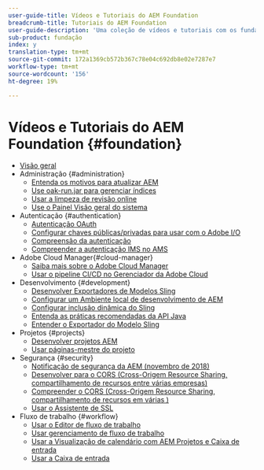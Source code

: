 ```yaml
---
user-guide-title: Vídeos e Tutoriais do AEM Foundation
breadcrumb-title: Tutoriais do AEM Foundation
user-guide-description: 'Uma coleção de vídeos e tutoriais com os fundamentos do Adobe Experience Manager. '
sub-product: fundação
index: y
translation-type: tm+mt
source-git-commit: 172a1369cb572b367c78e04c692db8e02e7287e7
workflow-type: tm+mt
source-wordcount: '156'
ht-degree: 19%

---
```



# Vídeos e Tutoriais do AEM Foundation {#foundation}

+ [Visão geral](./overview.md)
+ Administração {#administration}
   + [Entenda os motivos para atualizar AEM](./administration/understand-reasons-to-upgrade.md)
   + [Use oak-run.jar para gerenciar índices](./administration/use-oak-run-jar-to-manage-indexes.md)
   + [Usar a limpeza de revisão online](./administration/use-online-revision-clean-up.md)
   + [Use o Painel Visão geral do sistema](./administration/use-the-system-overview-dashboard.md)
+ Autenticação {#authentication}
   + [Autenticação OAuth](authentication/oauth-code-sample-develop.md)
   + [Configurar chaves públicas/privadas para usar com o Adobe I/O](authentication/set-up-public-private-keys-for-use-with-aem-and-adobe-io.md)
   + [Compreensão da autenticação](authentication/authentication-support-article-understand.md)
   + [Compreender a autenticação IMS no AMS](authentication/adobe-ims-authentication-technical-video-understand.md)
+ Adobe Cloud Manager{#cloud-manager}
   + [Saiba mais sobre o Adobe Cloud Manager](./cloud-manager/understand-cloud-manager-for-aem.md)
   + [Usar o pipeline CI/CD no Gerenciador da Adobe Cloud](./cloud-manager/use-the-cicd-pipeline-in-cloud-manager-for-aem.md)
+ Desenvolvimento {#development}
   + [Desenvolver Exportadores de Modelos Sling](./development/develop-sling-model-exporter.md)
   + [Configurar um Ambiente local de desenvolvimento de AEM](./development/set-up-a-local-aem-development-environment.md)
   + [Configurar inclusão dinâmica do Sling](./development/set-up-sling-dynamic-include.md)
   + [Entenda as práticas recomendadas da API Java](./development/understand-java-api-best-practices.md)
   + [Entender o Exportador do Modelo Sling](./development/understand-sling-model-exporter.md)
+ Projetos {#projects}
   + [Desenvolver projetos AEM](./projects/develop-aem-projects.md)
   + [Usar páginas-mestre do projeto](./projects/use-project-masters.md)
+ Segurança {#security}
   + [Notificação de segurança da AEM (novembro de 2018)](./security/aem-security-notification-2018-11.md)
   + [Desenvolver para o CORS (Cross-Origem Resource Sharing, compartilhamento de recursos entre várias empresas)](./security/develop-for-cross-origin-resource-sharing.md)
   + [Compreender o CORS (Cross-Origem Resource Sharing, compartilhamento de recursos em várias )](./security/understand-cross-origin-resource-sharing.md)
   + [Usar o Assistente de SSL](./security/use-the-ssl-wizard.md)
+ Fluxo de trabalho {#workflow}
   + [Usar o Editor de fluxo de trabalho](./workflow/use-the-workflow-editor.md)
   + [Usar gerenciamento de fluxo de trabalho](./workflow/use-workflow-management.md)
   + [Usar a Visualização de calendário com AEM Projetos e Caixa de entrada](./workflow/use-the-calendar-view-with-aem-projects-and-inbox.md)
   + [Usar a Caixa de entrada](./workflow/use-the-inbox.md)

